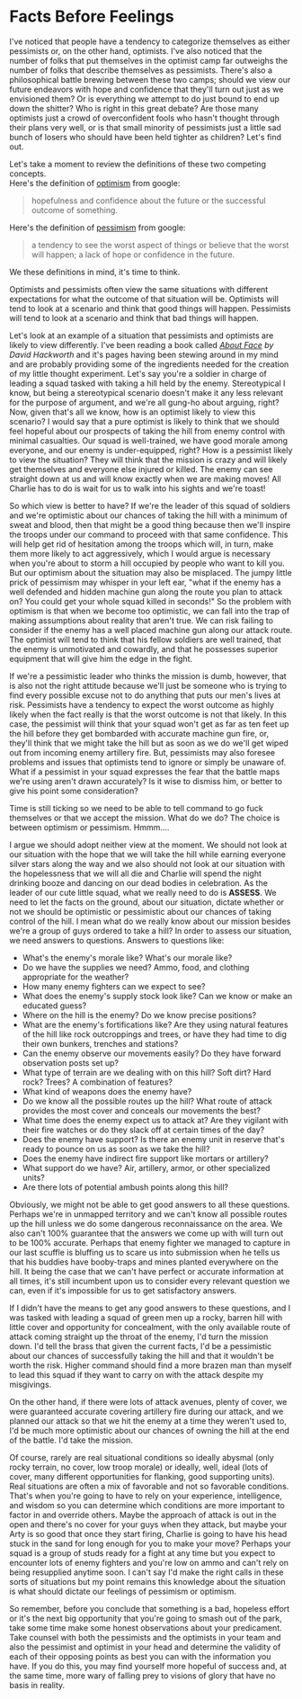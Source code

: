 # Facts Before Feelings
I've noticed that people have a tendency to categorize themselves as either pessimists or, on the other hand, optimists. I've also noticed that the number of folks that put themselves in the optimist camp far outweighs the number of folks that describe themselves as pessimists.  There's also a philosophical battle brewing between these two camps; should we view our future endeavors with hope and confidence that they'll turn out just as we envisioned them? Or is everything we attempt to do just bound to end up down the shitter? Who is right in this great debate? Are those many optimists just a crowd of overconfident fools who hasn't thought through their plans very well, or is that small minority of pessimists just a little sad bunch of losers who should have been held tighter as children? Let's find out.

Let's take a moment to review the definitions of these two competing concepts.  
Here's the definition of [optimism](https://www.google.com/search?q=optimism+definition) from google:
> hopefulness and confidence about the future or the successful outcome of something.

Here's the definition of [pessimism](https://www.google.com/search?q=pessimism+definition) from google:
> a tendency to see the worst aspect of things or believe that the worst will happen; a lack of hope or confidence in the future.

We these definitions in mind, it's time to think.

Optimists and pessimists often view the same situations with different expectations for what the outcome of that situation will be. Optimists will tend to look at a scenario and think that good things will happen. Pessimists will tend to look at a scenario and think that bad things will happen.

Let's look at an example of a situation that pessimists and optimists are likely to view differently. I've been reading a book called *[About Face](https://www.amazon.com/About-Face-Odyssey-American-Warrior/dp/0671695347/ref=sr_1_1) by David Hackworth* and it's pages having been stewing around in my mind and are probably providing some of the ingredients needed for the creation of my little thought experiment. Let's say you're a soldier in charge of leading a squad tasked with taking a hill held by the enemy. Stereotypical I know, but being a stereotypical scenario doesn't make it any less relevant for the purpose of argument, and we're all gung-ho about arguing, right? Now, given that's all we know, how is an optimist likely to view this scenario? I would say that a pure optimist is likely to think that we should feel hopeful about our prospects of taking the hill from enemy control with minimal casualties. Our squad is well-trained, we have good morale among everyone, and our enemy is under-equipped, right? How is a pessimist likely to view the situation? They will think that the mission is crazy and will likely get themselves and everyone else injured or killed. The enemy can see straight down at us and will know exactly when we are making moves! All Charlie has to do is wait for us to walk into his sights and we're toast!

So which view is better to have? If we're the leader of this squad of soldiers and we're optimistic about our chances of taking the hill with a minimum of sweat and blood, then that might be a good thing because then we'll inspire the troops under our command to proceed with that same confidence. This will help get rid of hesitation among the troops which will, in turn, make them more likely to act aggressively, which I would argue is necessary when you're about to storm a hill occupied by people who want to kill you. But our optimism about the situation may also be misplaced. The jumpy little prick of pessimism may whisper in your left ear, "what if the enemy has a well defended and hidden machine gun along the route you plan to attack on? You could get your whole squad killed in seconds!" So the problem with optimism is that when we become too optimistic, we can fall into the trap of making assumptions about reality that aren't true. We can risk failing to consider if the enemy has a well placed machine gun along our attack route. The optimist will tend to think that his fellow soldiers are well trained, that the enemy is unmotivated and cowardly, and that he possesses superior equipment that will give him the edge in the fight.

If we're a pessimistic leader who thinks the mission is dumb, however, that is also not the right attitude because we'll just be someone who is trying to find every possible excuse not to do anything that puts our men's lives at risk. Pessimists have a tendency to expect the worst outcome as highly likely when the fact really is that the worst outcome is not that likely. In this case, the pessimist will think that your squad won't get as far as ten feet up the hill before they get bombarded with accurate machine gun fire, or, they'll think that we might take the hill but as soon as we do we'll get wiped out from incoming enemy artillery fire. But, pessimists may also foresee problems and issues that optimists tend to ignore or simply be unaware of. What if a pessimist in your squad expresses the fear that the battle maps we're using aren't drawn accurately? Is it wise to dismiss him, or better to give his point some consideration?

Time is still ticking so we need to be able to tell command to go fuck themselves or that we accept the mission. What do we do? The choice is between optimism or pessimism. Hmmm....

I argue we should adopt neither view at the moment. We should not look at our situation with the hope that we will take the hill while earning everyone silver stars along the way and we also should not look at our situation with the hopelessness that we will all die and Charlie will spend the night drinking booze and dancing on our dead bodies in celebration. As the leader of our cute little squad, what we really need to do is **ASSESS**. We need to let the facts on the ground, about our situation, dictate whether or not we should be optimistic or pessimistic about our chances of taking control of the hill. I mean what do we really know about our mission besides we're a group of guys ordered to take a hill? In order to assess our situation, we need answers to questions. Answers to questions like:
- What's the enemy's morale like? What's our morale like?
- Do we have the supplies we need? Ammo, food, and clothing appropriate for the weather?
- How many enemy fighters can we expect to see?
- What does the enemy's supply stock look like? Can we know or make an educated guess?
- Where on the hill is the enemy? Do we know precise positions?
- What are the enemy's fortifications like? Are they using natural features of the hill like rock outcroppings and trees, or have they had time to dig their own bunkers, trenches and stations?
- Can the enemy observe our movements easily? Do they have forward observation posts set up?
- What type of terrain are we dealing with on this hill? Soft dirt? Hard rock? Trees? A combination of features?
- What kind of weapons does the enemy have?
- Do we know all the possible routes up the hill? What route of attack provides the most cover and conceals our movements the best?
- What time does the enemy expect us to attack at? Are they vigilant with their fire watches or do they slack off at certain times of the day?
- Does the enemy have support? Is there an enemy unit in reserve that's ready to pounce on us as soon as we take the hill?
- Does the enemy have indirect fire support like mortars or artillery?
- What support do we have? Air, artillery, armor, or other specialized units?
- Are there lots of potential ambush points along this hill?

Obviously, we might not be able to get good answers to all these questions. Perhaps we're in unmapped territory and we can't know all possible routes up the hill unless we do some dangerous reconnaissance on the area. We also can't 100% guarantee that the answers we come up with will turn out to be 100% accurate. Perhaps that enemy fighter we managed to capture in our last scuffle is bluffing us to scare us into submission when he tells us that his buddies have booby-traps and mines planted everywhere on the hill. It being the case that we can't have perfect or accurate information at all times, it's still incumbent upon us to consider every relevant question we can, even if it's impossible for us to get satisfactory answers.

If I didn't have the means to get any good answers to these questions, and I was tasked with leading a squad of green men up a rocky, barren hill with little cover and opportunity for concealment, with the only available route of attack coming straight up the throat of the enemy, I'd turn the mission down. I'd tell the brass that given the current facts, I'd be a pessimistic about our chances of successfully taking the hill and that it wouldn't be worth the risk. Higher command should find a more brazen man than myself to lead this squad if they want to carry on with the attack despite my misgivings.

On the other hand, if there were lots of attack avenues, plenty of cover, we were guaranteed accurate covering artillery fire during our attack, and we planned our attack so that we hit the enemy at a time they weren't used to, I'd be much more optimistic about our chances of owning the hill at the end of the battle. I'd take the mission.

Of course, rarely are real situational conditions so ideally abysmal (only rocky terrain, no cover, low troop morale) or ideally, well, ideal (lots of cover, many different opportunities for flanking, good supporting units). Real situations are often a mix of favorable and not so favorable conditions. That's when you're going to have to rely on your experience, intelligence, and wisdom so you can determine which conditions are more important to factor in and override others. Maybe the approach of attack is out in the open and there's no cover for your guys when they attack, but maybe your Arty is so good that once they start firing, Charlie is going to have his head stuck in the sand for long enough for you to make your move? Perhaps your squad is a group of studs ready for a fight at any time but you expect to encounter lots of enemy fighters and you're low on ammo and can't rely on being resupplied anytime soon. I can't say I'd make the right calls in these sorts of situations but my point remains this knowledge about the situation is what should dictate our feelings of pessimism or optimism.  

So remember, before you conclude that something is a bad, hopeless effort or it's the next big opportunity that you're going to smash out of the park, take some time make some honest observations about your predicament. Take counsel with both the pessimists and the optimists in your team and also the pessimist and optimist in your head and determine the validity of each of their opposing points as best you can with the information you have. If you do this, you may find yourself more hopeful of success and, at the same time, more wary of falling prey to visions of glory that have no basis in reality.
